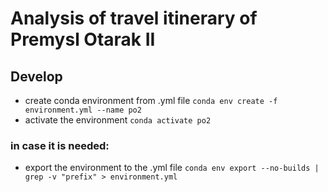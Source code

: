 # Analysis of travel itinerary of Premysl Otarak II

## Develop

- create conda environment from .yml file `conda env create -f environment.yml --name po2`
- activate the environment `conda activate po2`

### in case it is needed:

- export the environment to the .yml file `conda env export --no-builds | grep -v "prefix" > environment.yml`
